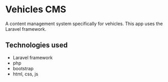 # Vehicles CMS
A content management system specifically for vehicles. This app uses the Laravel framework.

## Technologies used
- Laravel framework
- php
- bootstrap
- html, css, js

